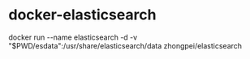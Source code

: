 # docker-elasticsearch


  docker run --name elasticsearch -d -v "$PWD/esdata":/usr/share/elasticsearch/data zhongpei/elasticsearch
